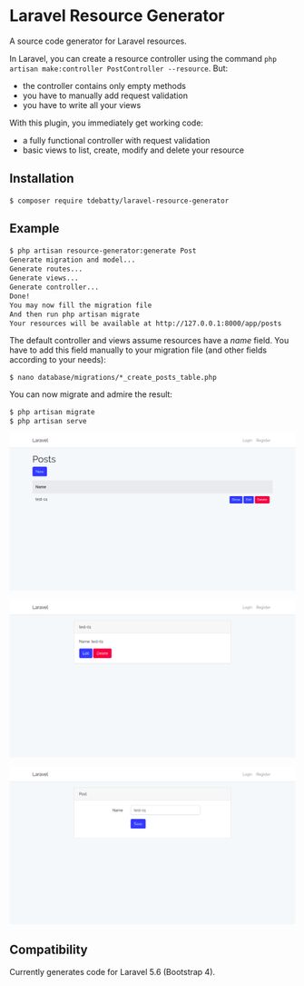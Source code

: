 # Laravel Resource Generator

A source code generator for Laravel resources.

In Laravel, you can create a resource controller using the command ```php artisan make:controller PostController --resource```. But:

* the controller contains only empty methods
* you have to manually add request validation
* you have to write all your views

With this plugin, you immediately get working code:

* a fully functional controller with request validation
* basic views to list, create, modify and delete your resource

## Installation

```
$ composer require tdebatty/laravel-resource-generator
```

## Example


```
$ php artisan resource-generator:generate Post
Generate migration and model...
Generate routes...
Generate views...
Generate controller...
Done!
You may now fill the migration file
And then run php artisan migrate
Your resources will be available at http://127.0.0.1:8000/app/posts
```

The default controller and views assume resources have a *name* field. You have to add this field manually to your migration file (and other fields according to your needs):

```
$ nano database/migrations/*_create_posts_table.php
```

You can now migrate and admire the result:

```
$ php artisan migrate
$ php artisan serve
```

![](./doc/index.png)

![](./doc/show.png)

![](./doc/edit.png)


## Compatibility

Currently generates code for Laravel 5.6 (Bootstrap 4).